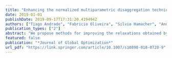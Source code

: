 ```yaml
---
title: "Enhancing the normalized multiparametric disaggregation technique for mixed-integer quadratic programming"
date: 2019-01-01
publishDate: 2019-09-17T17:31:20.419494Z
authors: ["Tiago Andrade", "Fabricio Oliveira", "Silvio Hamacher", "Andrew Eberhard"]
publication_types: ["2"]
abstract: "We propose methods for improving the relaxations obtained by the normalized multiparametric disaggregation technique (NMDT). These relaxations constitute a key component for some methods for solving nonconvex mixed-integer quadratically constrained quadratic programming (MIQCQP) problems. It is shown that these relaxations can be more efficiently formulated by significantly reducing the number of auxiliary variables (in particular, binary variables) and constraints. Moreover, a novel algorithm for solving MIQCQP problems is proposed. It can be applied using either its original NMDT or the proposed reformulation. Computational experiments are performed using both benchmark instances from the literature and randomly generated instances. The numerical results suggest that the proposed techniques can improve the quality of the relaxations."
featured: false
publication: "*Journal of Global Optimization*"
url_pdf: "https://link.springer.com/article/10.1007/s10898-018-0728-9"
---
```


